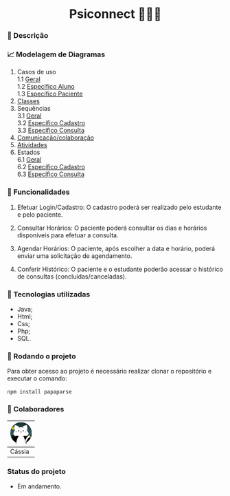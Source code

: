 <h1 align="center">Psiconnect 👩🏻‍⚕️</h1>

### 📑 Descrição

### 📈 Modelagem de Diagramas

1. Casos de uso
   <br>
    1.1 [Geral](modelagem/diagramas/casos-de-uso/geral.png)
   <br>
    1.2 [Específico Aluno](modelagem/diagramas/casos-de-uso/especificacao-aluno.png)
   <br>
    1.3 [Específico Paciente](modelagem/diagramas/casos-de-uso/especificacao-paciente.png)
2. [Classes](modelagem/diagramas/classes/diagramaClasses.png)
3. Sequências
    <br>
    3.1 [Geral](modelagem/diagramas/sequencia/sequenciaGeral.png)
    <br>
    3.2 [Específico Cadastro](modelagem/diagramas/sequencia/sequenciaCadastro.png)
    <br>
    3.3 [Específico Consulta](modelagem/diagramas/sequencia/sequenciaConsulta.png)
4. [Comunicação/colaboração](modelagem/diagramas/comunicacao/diagramaComunicacao.png)
5. [Atividades](modelagem/diagramas/atividades/geral.png)
6. Estados
    <br>
    6.1 [Geral](modelagem/diagramas/estados/estadosGeral.png)
    <br>
    6.2 [Específico Cadastro](modelagem/diagramas/estados/estadosCadastro.png)
    <br>
    6.3 [Específico Consulta](modelagem/diagramas/estados/estadosConsulta.png)

### 📌 Funcionalidades

1. Efetuar Login/Cadastro: O cadastro poderá ser realizado pelo estudante e pelo paciente.

2. Consultar Horários: O paciente poderá consultar os dias e horários disponíveis para efetuar a consulta.

3. Agendar Horários: O paciente, após escolher a data e horário, poderá enviar uma solicitação de agendamento.

4. Conferir Histórico: O paciente e o estudante poderão acessar o histórico de consultas (concluídas/canceladas).

### 🔧 Tecnologias utilizadas

- Java;
- Html;
- Css;
- Php;
- SQL.

### 🚀 Rodando o projeto

Para obter acesso ao projeto é necessário realizar clonar o repositório e executar o comando:

```
npm install papaparse
```

### 🤝 Colaboradores

|[<img src="modelagem/imagens/colaboradores/perfil_cassia.png" alt="cassia" width="50"/>](https://github.com/CassiaAlthman)|
|-|
|Cássia|

### Status do projeto

- Em andamento.
